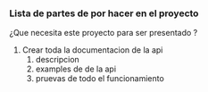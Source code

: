
### Lista de partes de por hacer en el proyecto 

¿Que necesita este proyecto para ser presentado ? 

1. Crear toda la documentacion de la api 
   1. descripcion
   2. examples de de la api 
   3. pruevas de todo el funcionamiento 